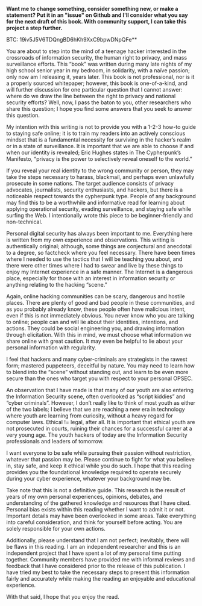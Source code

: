 **Want me to change something, consider something new, or make a statement? Put it in an "issue" on Github and I'll consider what you say for the next draft of this book. With community support, I can take this project a step further.**

BTC: 19iv5J5V6TDQngBD6hKh9XxC9bpwDNpQFe**

You are about to step into the mind of a teenage hacker interested in the crossroads of information security, the human right to privacy, and mass surveillance efforts. This “book” was written during many late nights of my high school senior year in my bedroom, in solidarity, with a naïve passion; only now am I releasing it, years later. This book is not professional, nor is it a properly sourced whitepaper; however, this book is one-of-a-kind, and will further discussion for one particular question that I cannot answer: where do we draw the line between the right to privacy and national security efforts? Well, now, I pass the baton to you, other researchers who share this question; I hope you find some answers that you seek to answer this question.

My intention with this writing is not to provide you with a 1-2-3 how-to guide to staying safe online; it is to train my readers into an actively conscious mindset that is a fundamental necessity for surviving in the hacker’s realm or in a state of surveillance. It is important that we are able to choose if and when our identity is revealed; Eric Hughes states in The Cypherpunk’s Manifesto, “privacy is the power to selectively reveal oneself to the world.”

If you reveal your real identity to the wrong community or person, they may take the steps necessary to harass, blackmail, and perhaps even unlawfully prosecute in some nations. The target audience consists of privacy advocates, journalists, security enthusiasts, and hackers, but there is a noticeable respect towards the cypherpunk type. People of any background may find this to be a worthwhile and informative read for learning about applying operational security, evading surveillance, and staying safe while surfing the Web. I intentionally wrote this piece to be beginner-friendly and non-technical.

Personal digital security has always been important to me. Everything here is written from my own experience and observations. This writing is authentically original; although, some things are conjectural and anecdotal to a degree, so factcheck where you feel necessary. There have been times where I needed to use the tactics that I will be teaching you about, and there were other times where I had to swear and live by these things to enjoy my Internet experience in a safe manner. The Internet is a dangerous place, especially for those with an interest in information security or anything relating to the hacking “scene.”

Again, online hacking communities can be scary, dangerous and hostile places. There are plenty of good and bad people in these communities, and as you probably already know, these people often have malicious intent, even if this is not immediately obvious. You never know who you are talking to online; people can and will lie about their identities, intentions, and actions. They could be social engineering you, and drawing information through elicitation. With this in mind, we must choose what information we share online with great caution. It may even be helpful to lie about your personal information with regularity.

I feel that hackers and many cyber-criminals are strategists in the rawest form; mastered puppeteers, deceitful by nature. You may need to learn how to blend into the “scene” without standing out, and learn to be even more secure than the ones who target you with respect to your personal OPSEC.

An observation that I have made is that many of our youth are also entering the Information Security scene, often overlooked as “script kiddies” and “cyber criminals”. However, I don’t really like to think of most youth as either of the two labels; I believe that we are reaching a new era in technology where youth are learning from curiosity, without a heavy regard for computer laws. Ethical != legal, after all. It is important that ethical youth are not prosecuted in courts, ruining their chances for a successful career at a very young age. The youth hackers of today are the Information Security professionals and leaders of tomorrow.

I want everyone to be safe while pursuing their passion without restriction, whatever that passion may be. Please continue to fight for what you believe in, stay safe, and keep it ethical while you do such. I hope that this reading provides you the foundational knowledge required to operate securely during your cyber experience, whatever your background may be.

Take note that this is not a definitive guide. This research is the result of years of my own personal experiences, opinions, debates, and understanding of the gathered knowledge and resources that I have cited. Personal bias exists within this reading whether I want to admit it or not. Important details may have been overlooked in some areas. Take everything into careful consideration, and think for yourself before acting. You are solely responsible for your own actions.

Additionally, please understand that I am not perfect; inevitably, there will be flaws in this reading. I am an independent researcher and this is an independent project that I have spent a lot of my personal time putting together. Community members have provided me with informal reviews and feedback that I have considered prior to the release of this publication. I have tried my best to take the necessary steps to present this information fairly and accurately while making the reading an enjoyable and educational experience.

With that said, I hope that you enjoy the read.

